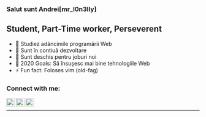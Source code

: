 ### Salut sunt Andrei[mr_l0n3lly]

## Student, Part-Time worker, Perseverent
- 🔭 Studiez adâncimile programării Web
- 🌱 Sunt în contiuă dezvoltare
- 👯 Sunt deschis pentru joburi noi
- 🥅 2020 Goals: Să însuşesc mai bine tehnologiile Web
- ⚡ Fun fact: Foloses vim (old-fag)

### Connect with me:

[<img align="left" alt="codeSTACKr | Twitter" width="22px" src="https://cdn.jsdelivr.net/npm/simple-icons@v3/icons/twitter.svg" />][twitter]
[<img align="left" alt="codeSTACKr | LinkedIn" width="22px" src="https://cdn.jsdelivr.net/npm/simple-icons@v3/icons/linkedin.svg" />][linkedin]
[<img align="left" alt="codeSTACKr | Instagram" width="22px" src="https://cdn.jsdelivr.net/npm/simple-icons@v3/icons/instagram.svg" />][instagram]

<br />

---

[twitter]: https://twitter.com/mr_l0n3lly
[instagram]: https://www.instagram.com/apavalac/
[linkedin]: https://www.linkedin.com/in/andrei-pavalachi-270b3a167/